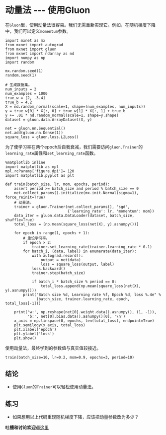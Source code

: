 # 动量法 --- 使用Gluon


在`Gluon`里，使用动量法很容易。我们无需重新实现它。例如，在随机梯度下降中，我们可以定义`momentum`参数。

```{.python .input  n=1}
import mxnet as mx
from mxnet import autograd
from mxnet import gluon
from mxnet import ndarray as nd
import numpy as np
import random

mx.random.seed(1)
random.seed(1)

# 生成数据集。
num_inputs = 2
num_examples = 1000
true_w = [2, -3.4]
true_b = 4.2
X = nd.random_normal(scale=1, shape=(num_examples, num_inputs))
y = true_w[0] * X[:, 0] + true_w[1] * X[:, 1] + true_b
y += .01 * nd.random_normal(scale=1, shape=y.shape)
dataset = gluon.data.ArrayDataset(X, y)

net = gluon.nn.Sequential()
net.add(gluon.nn.Dense(1))
square_loss = gluon.loss.L2Loss()
```

为了使学习率在两个epoch后自我衰减，我们需要访问`gluon.Trainer`的`learning_rate`属性和`set_learning_rate`函数。

```{.python .input  n=2}
%matplotlib inline
import matplotlib as mpl
mpl.rcParams['figure.dpi']= 120
import matplotlib.pyplot as plt

def train(batch_size, lr, mom, epochs, period):
    assert period >= batch_size and period % batch_size == 0
    net.collect_params().initialize(mx.init.Normal(sigma=1), force_reinit=True)
    # 动量法。
    trainer = gluon.Trainer(net.collect_params(), 'sgd',
                            {'learning_rate': lr, 'momentum': mom})
    data_iter = gluon.data.DataLoader(dataset, batch_size, shuffle=True)
    total_loss = [np.mean(square_loss(net(X), y).asnumpy())]
    
    for epoch in range(1, epochs + 1):
        # 重设学习率。
        if epoch > 2:
            trainer.set_learning_rate(trainer.learning_rate * 0.1)
        for batch_i, (data, label) in enumerate(data_iter):
            with autograd.record():
                output = net(data)
                loss = square_loss(output, label)
            loss.backward()
            trainer.step(batch_size)

            if batch_i * batch_size % period == 0:
                total_loss.append(np.mean(square_loss(net(X), y).asnumpy()))
        print("Batch size %d, Learning rate %f, Epoch %d, loss %.4e" % 
              (batch_size, trainer.learning_rate, epoch, total_loss[-1]))

    print('w:', np.reshape(net[0].weight.data().asnumpy(), (1, -1)), 
          'b:', net[0].bias.data().asnumpy()[0], '\n')
    x_axis = np.linspace(0, epochs, len(total_loss), endpoint=True)
    plt.semilogy(x_axis, total_loss)
    plt.xlabel('epoch')
    plt.ylabel('loss')
    plt.show()
```

使用动量法，最终学到的参数值与真实值较接近。

```{.python .input  n=3}
train(batch_size=10, lr=0.2, mom=0.9, epochs=3, period=10)
```

## 结论

* 使用`Gluon`的`Trainer`可以轻松使用动量法。

## 练习

* 如果想用以上代码重现随机梯度下降，应该把动量参数改为多少？

**吐槽和讨论欢迎点**[这里]()
